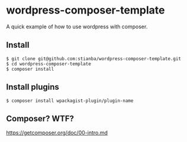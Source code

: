 # wordpress-composer-template
A quick example of how to use wordpress with composer.
## Install
```
$ git clone git@github.com:stianba/wordpress-composer-template.git
$ cd wordpress-composer-template
$ composer install
```
## Install plugins
```
$ composer install wpackagist-plugin/plugin-name
```
## Composer? WTF?
https://getcomposer.org/doc/00-intro.md
